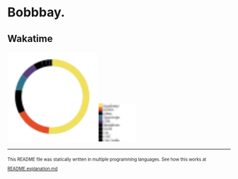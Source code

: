 # Bobbbay.

## Wakatime
<img src="https://github.com/Bobbbay/bobbbay/blob/development/src/wakatime-api/build/build.svg" width="40%"></img> 
<img src="https://github.com/Bobbbay/bobbbay/blob/development/src/wakatime-api/build/build.names.svg" width="17%"></img> 

<hr/>

<sub><sup>This README file was statically written in multiple programming languages. See how this works at [README.explanation.md](https://github.com/Bobbbay/bobbbay/blob/development/README.explanation.md)</sup></sub>
